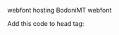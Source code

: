 webfont
hosting BodoniMT webfont

Add this code to head tag:

<title>WebFont Hosting Test</title> <style> @import url('https://raw.githubusercontent.com/gaa23/gaa23/main/scl/fonts/Bodoni%20MT.css'); </style>
